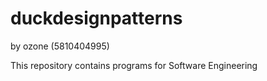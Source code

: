 # duckdesignpatterns

by ozone (5810404995)

This repository contains programs for Software Engineering